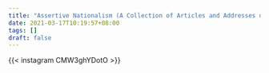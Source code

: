 ```yaml
---
title: "Assertive Nationalism (A Collection of Articles and Addresses on Local Problems)"
date: 2021-03-17T10:19:57+08:00
tags: []
draft: false
---
```

{{< instagram CMW3ghYDotO >}}
